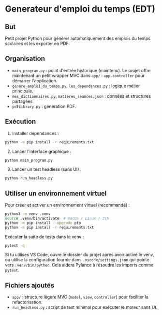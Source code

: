 Generateur d'emploi du temps (EDT)
=================================

But
----
Petit projet Python pour générer automatiquement des emplois du temps scolaires et les exporter en PDF.

Organisation
------------
- `main_program.py` : point d'entrée historique (maintenu). Le projet offre maintenant un petit wrapper MVC dans `app/` : `app.controller` pour démarrer l'application.
- `genere_emploi_du_temps.py`, `les_dependances.py` : logique métier principale.
- `mes_dictionnaires.py`, `matieres_seances.json` : données et structures partagées.
- `pdfLibrary.py` : génération PDF.

Exécution
---------
1. Installer dépendances :

```bash
python -m pip install -r requirements.txt
```

2. Lancer l'interface graphique :

```bash
python main_program.py
```

3. Lancer un test headless (sans UI) :

```bash
python run_headless.py
```
Utiliser un environnement virtuel
--------------------------------
Pour créer et activer un environnement virtuel (recommandé) :

```bash
python3 -m venv .venv
source .venv/bin/activate  # macOS / Linux / zsh
python -m pip install --upgrade pip
python -m pip install -r requirements.txt
```

Exécuter la suite de tests dans le venv :

```bash
pytest -q
```

Si tu utilises VS Code, ouvre le dossier du projet après avoir activé le venv, ou utilise la configuration fournie dans `.vscode/settings.json` qui pointe vers `.venv/bin/python`. Cela aidera Pylance à résoudre les imports comme `pytest`.


Fichiers ajoutés
-----------------
- `app/` : structure légère MVC (`model`, `view`, `controller`) pour faciliter la refactorisation.
- `run_headless.py` : script de test minimal pour exécuter le moteur sans UI.
